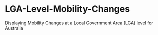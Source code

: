 # LGA-Level-Mobility-Changes
Displaying Mobility Changes at a Local Government Area (LGA) level for Australia

